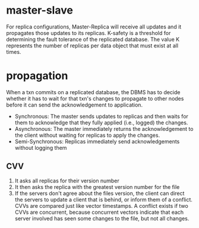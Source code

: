 
# master-slave

For replica configurations,  Master-Replica will receive all updates and it propagates those updates to its replicas. K-safety is a threshold for determining the fault tolerance of the replicated database. The value K represents the number of replicas per data object that must exist at all times.

# propagation

When a txn commits on a replicated database, the DBMS has to decide whether it has to wait for that txn's changes to propagate to other nodes before it can send the acknowledgement to application.

- Synchronous: The master sends updates to replicas and then waits for them to acknowledge that they fully applied (i.e., logged) the changes.
- Asynchronous: The master immediately returns the acknowledgement to the client without waiting for replicas to apply the changes.
- Semi-Synchronous:  Replicas immediately send acknowledgements without logging them

## CVV

1. It asks all replicas for their version number
2. It then asks the replica with the greatest version number for the file
3. If the servers don't agree about the files version, the client can direct the servers to update a client that is behind, or inform them of a conflict. CVVs are compared just like vector timestamps. A conflict exists if two CVVs are concurrent, because concurrent vectors indicate that each server involved has seen some changes to the file, but not all changes.